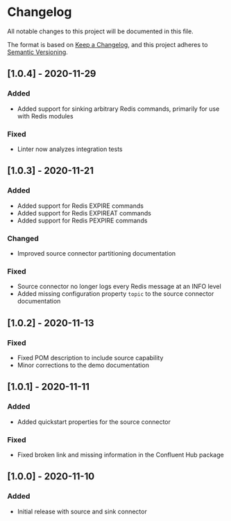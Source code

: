 # Changelog
All notable changes to this project will be documented in this file.

The format is based on [Keep a Changelog](https://keepachangelog.com/en/1.0.0/),
and this project adheres to [Semantic Versioning](https://semver.org/spec/v2.0.0.html).

## [1.0.4] - 2020-11-29
### Added
- Added support for sinking arbitrary Redis commands, primarily for use with Redis modules

### Fixed
- Linter now analyzes integration tests

## [1.0.3] - 2020-11-21
### Added
- Added support for Redis EXPIRE commands
- Added support for Redis EXPIREAT commands
- Added support for Redis PEXPIRE commands

### Changed
- Improved source connector partitioning documentation

### Fixed
- Source connector no longer logs every Redis message at an INFO level
- Added missing configuration property `topic` to the source connector documentation

## [1.0.2] - 2020-11-13
### Fixed
- Fixed POM description to include source capability
- Minor corrections to the demo documentation

## [1.0.1] - 2020-11-11
### Added
- Added quickstart properties for the source connector

### Fixed
- Fixed broken link and missing information in the Confluent Hub package

## [1.0.0] - 2020-11-10
### Added
- Initial release with source and sink connector
